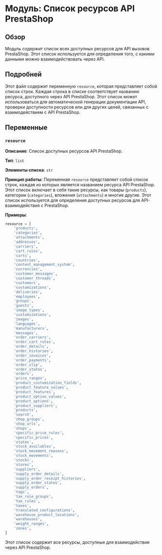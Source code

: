 # Модуль: Список ресурсов API PrestaShop

## Обзор

Модуль содержит список всех доступных ресурсов для API вызовов PrestaShop. Этот список используется для определения того, с какими данными можно взаимодействовать через API.

## Подробней

Этот файл содержит переменную `resource`, которая представляет собой список строк. Каждая строка в списке соответствует названию ресурса, доступного через API PrestaShop. Этот список может использоваться для автоматической генерации документации API, проверки доступности ресурсов или для других целей, связанных с взаимодействием с API PrestaShop.

## Переменные

### `resource`

**Описание**: Список доступных ресурсов API PrestaShop.

**Тип**: `list`

**Элементы списка**: `str`

**Принцип работы**:
Переменная `resource` представляет собой список строк, каждая из которых является названием ресурса API PrestaShop. Этот список включает в себя такие ресурсы, как товары (`products`), категории (`categories`), вложения (`attachments`) и многие другие. Этот список используется для определения доступных ресурсов для API-взаимодействия с PrestaShop.

**Примеры**:

```python
resource = [
    'products',
    'categories',
    'attachments',
    'addresses',
    'carriers',
    'cart_rules',
    'carts',
    'countries',
    'content_management_system',
    'currencies',
    'customer_messages',
    'customer_threads',
    'customers',
    'customizations',
    'deliveries',
    'employees',
    'groups',
    'guests',
    'image_types',
    'customizations',
    'images',
    'languages',
    'manufacturers',
    'messages',
    'order_carriers',
    'order_cart_rules',
    'order_details',
    'order_histories',
    'order_invoices',
    'order_payments',
    'order_slip',
    'order_states',
    'orders',
    'price_ranges',
    'product_customization_fields',
    'product_feature_values',
    'product_features',
    'product_option_values',
    'product_options',
    'product_suppliers',
    'products',
    'search',
    'shop_groups',
    'shop_urls',
    'shops',
    'specific_price_rules',
    'specific_prices',
    'states',
    'stock_availables',
    'stock_movement_reasons',
    'stock_movements',
    'stocks',
    'stores',
    'suppliers',
    'supply_order_details',
    'supply_order_receipt_histories',
    'supply_order_states',
    'supply_orders',
    'tags',
    'tax_rule_groups',
    'tax_rules',
    'taxes',
    'translated_configurations',
    'warehouse_product_locations',
    'warehouses',
    'weight_ranges',
    'zones',
]
```
Этот список содержит все ресурсы, доступные для взаимодействия через API PrestaShop.
